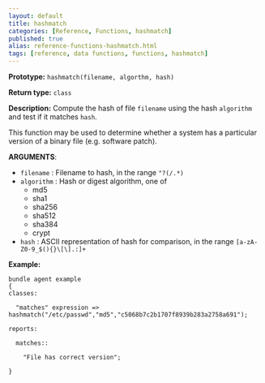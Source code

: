 ```yaml
---
layout: default
title: hashmatch
categories: [Reference, Functions, hashmatch]
published: true
alias: reference-functions-hashmatch.html
tags: [reference, data functions, functions, hashmatch]
---
```


**Prototype:** `hashmatch(filename, algorthm, hash)`

**Return type:** `class`

**Description:** Compute the hash of file `filename` using the hash `algorithm` and test if it matches `hash`.

This function may be used to determine whether a system has a particular
version of a binary file (e.g. software patch).

**ARGUMENTS**:

* `filename` : Filename to hash, in the range `"?(/.*)`
* `algorithm` : Hash or digest algorithm, one of
    * md5
    * sha1
    * sha256
    * sha512
    * sha384
    * crypt   
* `hash` : ASCII representation of hash for comparison, in the range
`[a-zA-Z0-9_$(){}\[\].:]+`

**Example:**

```cf3
bundle agent example
{     
classes:

  "matches" expression => hashmatch("/etc/passwd","md5","c5068b7c2b1707f8939b283a2758a691");

reports:

  matches::

    "File has correct version";

}
```
